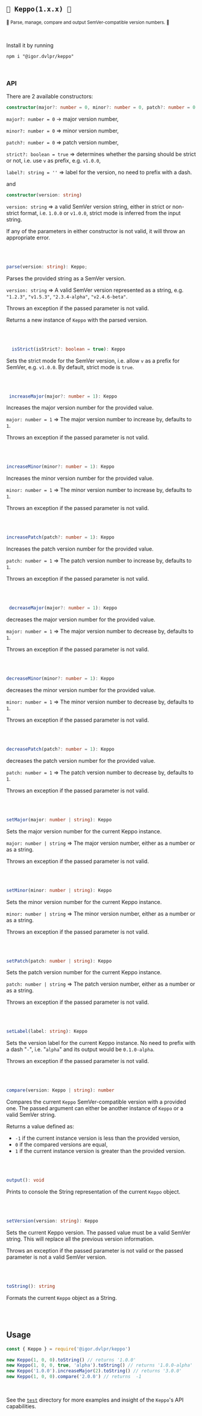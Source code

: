 ## `🎡 Keppo(1.x.x) 🧮`

<sub>🎡 Parse, manage, compare and output SemVer-compatible version numbers. 🧮</sub>

<br>

Install it by running

```shell
npm i "@igor.dvlpr/keppo"
```

<br>

### API

There are 2 available constructors:

```ts
constructor(major?: number = 0, minor?: number = 0, patch?: number = 0, strict?: boolean = true, label?: string  = '')
```

`major?: number = 0` -> major version number,

`minor?: number = 0` => minor version number,

`patch?: number = 0` => patch version number,

`strict?: boolean = true` => determines whether the parsing should be strict or not, i.e. use `v` as prefix, e.g. `v1.0.0`,

`label?: string = ''` => label for the version, no need to prefix with a dash.

and

```ts
constructor(version: string)
```

`version: string` => a valid SemVer version string, either in strict or non-strict format, i.e. `1.0.0` or `v1.0.0`, strict mode is inferred from the input string.

If any of the parameters in either constructor is not valid, it will throw an appropriate error.

<br>
<br>

```ts
parse(version: string): Keppo;
```

Parses the provided string as a SemVer version.

`version: string` => A valid SemVer version represented as a string, e.g. `"1.2.3"`, `"v1.5.3"`, `"2.3.4-alpha"`, `"v2.4.6-beta"`.

Throws an exception if the passed parameter is not valid.

Returns a new instance of `Keppo` with the parsed version.

<br>
<br>

```ts
  isStrict(isStrict?: boolean = true): Keppo
```

Sets the strict mode for the SemVer version, i.e. allow `v` as a prefix for SemVer, e.g. `v1.0.0`. By default, strict mode is `true`.

<br>
<br>

```ts
 increaseMajor(major?: number = 1): Keppo
```

Increases the major version number for the provided value.

`major: number = 1` => The major version number to increase by, defaults to `1`.

Throws an exception if the passed parameter is not valid.

<br>
<br>

```ts
increaseMinor(minor?: number = 1): Keppo
```

Increases the minor version number for the provided value.

`minor: number = 1` => The minor version number to increase by, defaults to `1`.

Throws an exception if the passed parameter is not valid.

<br>
<br>

```ts
increasePatch(patch?: number = 1): Keppo
```

Increases the patch version number for the provided value.

`patch: number = 1` => The patch version number to increase by, defaults to `1`.

Throws an exception if the passed parameter is not valid.

<br>
<br>

```ts
 decreaseMajor(major?: number = 1): Keppo
```

decreases the major version number for the provided value.

`major: number = 1` => The major version number to decrease by, defaults to `1`.

Throws an exception if the passed parameter is not valid.

<br>
<br>

```ts
decreaseMinor(minor?: number = 1): Keppo
```

decreases the minor version number for the provided value.

`minor: number = 1` => The minor version number to decrease by, defaults to `1`.

Throws an exception if the passed parameter is not valid.

<br>
<br>

```ts
decreasePatch(patch?: number = 1): Keppo
```

decreases the patch version number for the provided value.

`patch: number = 1` => The patch version number to decrease by, defaults to `1`.

Throws an exception if the passed parameter is not valid.

<br>
<br>

```ts
setMajor(major: number | string): Keppo
```

Sets the major version number for the current Keppo instance.

`major: number | string` => The major version number, either as a number or as a string.

Throws an exception if the passed parameter is not valid.

<br>
<br>

```ts
setMinor(minor: number | string): Keppo
```

Sets the minor version number for the current Keppo instance.

`minor: number | string` => The minor version number, either as a number or as a string.

Throws an exception if the passed parameter is not valid.

<br>
<br>

```ts
setPatch(patch: number | string): Keppo
```

Sets the patch version number for the current Keppo instance.

`patch: number | string` => The patch version number, either as a number or as a string.

Throws an exception if the passed parameter is not valid.

<br>
<br>

```ts
setLabel(label: string): Keppo
```

Sets the version label for the current Keppo instance. No need to prefix with a dash "`-`", i.e. "`alpha`" and its output would be `0.1.0-alpha`.

Throws an exception if the passed parameter is not valid.

<br>
<br>

```ts
compare(version: Keppo | string): number
```

Compares the current `Keppo` SemVer-compatible version with a provided one. The passed argument can either be another instance of `Keppo` or a valid SemVer string.

Returns a value defined as:

- `-1` if the current instance version is less than the provided version,
- `0` if the compared versions are equal,
- `1` if the current instance version is greater than the provided version.

<br>
<br>

```ts
output(): void
```

Prints to console the String representation of the current `Keppo` object.

<br>
<br>

```ts
setVersion(version: string): Keppo
```

Sets the current Keppo version. The passed value must be a valid SemVer string. This will replace all the previous version information.

Throws an exception if the passed parameter is not valid or the passed parameter is not a valid SemVer version.

<br>
<br>

```ts
toString(): string
```

Formats the current `Keppo` object as a String.

<br>
<br>

## Usage

```js
const { Keppo } = require('@igor.dvlpr/keppo')

new Keppo(1, 0, 0).toString() // returns '1.0.0'
new Keppo(1, 0, 0, true, 'alpha').toString() // returns '1.0.0-alpha'
new Keppo('1.0.0').increaseMajor(2).toString() // returns '3.0.0'
new Keppo(1, 0, 0).compare('2.0.0') // returns  -1
```

<br>

See the [`test`](https://github.com/igorskyflyer/npm-keppo/tree/main/test) directory for more examples and insight of the `Keppo`'s API capabilities.
